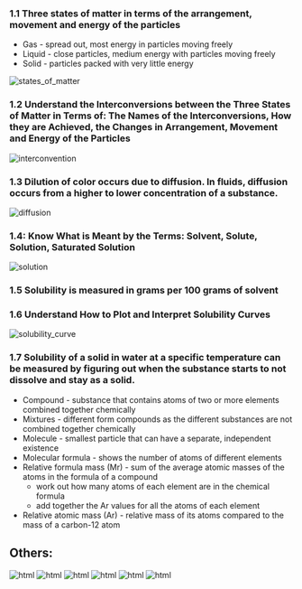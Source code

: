 ### 1.1 Three states of matter in terms of the arrangement, movement and energy of the particles

* Gas - spread out, most energy in particles moving freely
* Liquid - close particles, medium energy with particles moving freely
* Solid - particles packed with very little energy

![states_of_matter](.src/states_of_matter.png)

### 1.2 Understand the Interconversions between the Three States of Matter in Terms of: The Names of the Interconversions, How they are Achieved, the Changes in Arrangement, Movement and Energy of the Particles
![interconvention](.src/interconvention.png)

### 1.3 Dilution of color occurs due to diffusion. In fluids, diffusion occurs from a higher to lower concentration of a substance.

![diffusion](.src/diffusion.png)

### 1.4: Know What is Meant by the Terms: Solvent, Solute, Solution, Saturated Solution

![solution](.src/solution.png)

### 1.5 Solubility is measured in grams per 100 grams of solvent

### 1.6 Understand How to Plot and Interpret Solubility Curves
![solubility_curve](.src/solubility_curve.png)

### 1.7 Solubility of a solid in water at a specific temperature can be measured by figuring out when the substance starts to not dissolve and stay as a solid.

* Compound - substance that contains atoms of two or more elements combined together chemically
* Mixtures - different form compounds as the different substances are not combined together chemically
* Molecule - smallest particle that can have a separate, independent existence
* Molecular formula - shows the number of atoms of different elements
* Relative formula mass (Mr) - sum of the average atomic masses of the atoms in the formula of a compound
	* work out how many atoms of each element are in the chemical formula
	* add together the Ar values for all the atoms of each element
* Relative atomic mass (Ar) - relative mass of its atoms compared to the mass of a carbon-12 atom

## Others:
![html](.src/1_7.png)
![html](.src/1_8.png)
![html](.src/1_9.png)
![html](.src/1_10.png)
![html](.src/1_10_2.png)
![html](.src/1_10_3.png)
